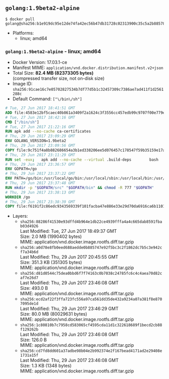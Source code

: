 ## `golang:1.9beta2-alpine`

```console
$ docker pull golang@sha256:b1e919dc95e12de74fa42ec56b47db31728c02313900c35c5a2b885782100971
```

-	Platforms:
	-	linux; amd64

### `golang:1.9beta2-alpine` - linux; amd64

-	Docker Version: 17.03.1-ce
-	Manifest MIME: `application/vnd.docker.distribution.manifest.v2+json`
-	Total Size: **82.4 MB (82373305 bytes)**  
	(compressed transfer size, not on-disk size)
-	Image ID: `sha256:91cae16c7e05702827534b7df77d5b1c32457309c7386ae7ad411f1d2561288c`
-	Default Command: `["\/bin\/sh"]`

```dockerfile
# Tue, 27 Jun 2017 18:41:51 GMT
ADD file:4583e12bf5caec40b861a3409f2a1624c3f3556cc457edb99c9707f00e779e45 in / 
# Tue, 27 Jun 2017 18:42:16 GMT
CMD ["/bin/sh"]
# Tue, 27 Jun 2017 21:22:16 GMT
RUN apk add --no-cache ca-certificates
# Thu, 29 Jun 2017 23:09:29 GMT
ENV GOLANG_VERSION=1.9beta2
# Thu, 29 Jun 2017 23:09:56 GMT
COPY file:9c751f4a8b882686654a3b1ed338206ee5d076457c178547f59b35159e17a438 in /go-alpine-patches/ 
# Thu, 29 Jun 2017 23:11:29 GMT
RUN set -eux; 	apk add --no-cache --virtual .build-deps 		bash 		gcc 		musl-dev 		openssl 		go 	; 	export 		GOROOT_BOOTSTRAP="$(go env GOROOT)" 		GOOS="$(go env GOOS)" 		GOARCH="$(go env GOARCH)" 		GO386="$(go env GO386)" 		GOARM="$(go env GOARM)" 		GOHOSTOS="$(go env GOHOSTOS)" 		GOHOSTARCH="$(go env GOHOSTARCH)" 	; 		wget -O go.tgz "https://golang.org/dl/go$GOLANG_VERSION.src.tar.gz"; 	echo '4ca11b29e9c3b2ef1db837a80bc3a54a6ba392dc3f7447cb99972f9c96daa8c3 *go.tgz' | sha256sum -c -; 	tar -C /usr/local -xzf go.tgz; 	rm go.tgz; 		cd /usr/local/go/src; 	for p in /go-alpine-patches/*.patch; do 		[ -f "$p" ] || continue; 		patch -p2 -i "$p"; 	done; 	./make.bash; 		rm -rf /go-alpine-patches; 	apk del .build-deps; 		export PATH="/usr/local/go/bin:$PATH"; 	go version
# Thu, 29 Jun 2017 23:36:57 GMT
ENV GOPATH=/go
# Thu, 29 Jun 2017 23:37:22 GMT
ENV PATH=/go/bin:/usr/local/go/bin:/usr/local/sbin:/usr/local/bin:/usr/sbin:/usr/bin:/sbin:/bin
# Thu, 29 Jun 2017 23:37:48 GMT
RUN mkdir -p "$GOPATH/src" "$GOPATH/bin" && chmod -R 777 "$GOPATH"
# Thu, 29 Jun 2017 23:38:13 GMT
WORKDIR /go
# Thu, 29 Jun 2017 23:38:39 GMT
COPY file:f6191f2c86edc9343569339f101facba47e886e33e29d70da6916ca6b1101a53 in /usr/local/bin/ 
```

-	Layers:
	-	`sha256:88286f41530e93dffd4b964e1db22ce4939fffa4a4c665dab8591fbab03d4926`  
		Last Modified: Tue, 27 Jun 2017 18:49:37 GMT  
		Size: 2.0 MB (1990402 bytes)  
		MIME: application/vnd.docker.image.rootfs.diff.tar.gzip
	-	`sha256:a0d78e8fb0eed688aedde0b885747e92f5bc3c2f1862dc7b5c3e942cf7a34b6d`  
		Last Modified: Thu, 29 Jun 2017 20:45:55 GMT  
		Size: 351.3 KB (351305 bytes)  
		MIME: application/vnd.docker.image.rootfs.diff.tar.gzip
	-	`sha256:d81d0544c75dea0bbd6f7f74163c0b7038c24785fc6c4c4aea70d82caf7e26d7`  
		Last Modified: Thu, 29 Jun 2017 23:46:08 GMT  
		Size: 493.0 B  
		MIME: application/vnd.docker.image.rootfs.diff.tar.gzip
	-	`sha256:ecd2af22f3ffa723fc556a97ca561dd35de432a9234a07a381f8e8707095de1d`  
		Last Modified: Thu, 29 Jun 2017 23:46:29 GMT  
		Size: 80.0 MB (80029631 bytes)  
		MIME: application/vnd.docker.image.rootfs.diff.tar.gzip
	-	`sha256:1c80810b7c7958cd583065cf4595cda11d1c322618689f1becd2cb88f129262b`  
		Last Modified: Thu, 29 Jun 2017 23:46:08 GMT  
		Size: 126.0 B  
		MIME: application/vnd.docker.image.rootfs.diff.tar.gzip
	-	`sha256:cd7fd8dd601a37adbe98b04e2b992374e2f167bead4171ad2e29408e1731a15f`  
		Last Modified: Thu, 29 Jun 2017 23:46:08 GMT  
		Size: 1.3 KB (1348 bytes)  
		MIME: application/vnd.docker.image.rootfs.diff.tar.gzip
